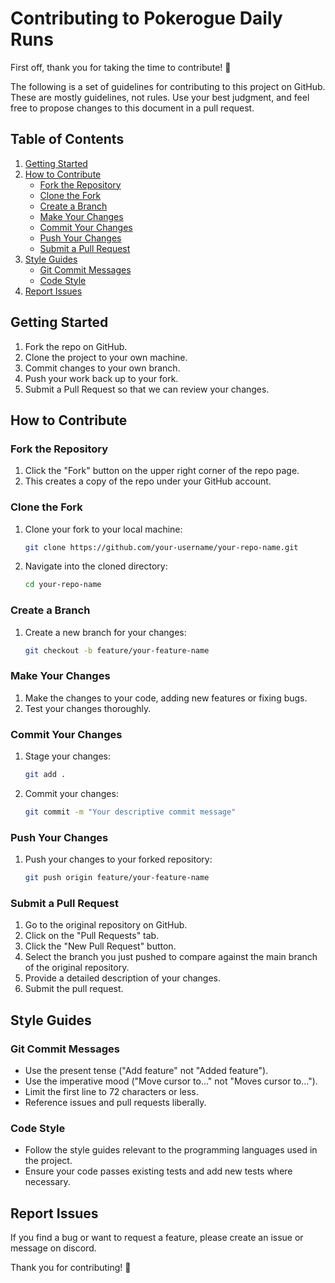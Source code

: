 
# Contributing to Pokerogue Daily Runs

First off, thank you for taking the time to contribute! 🎉

The following is a set of guidelines for contributing to this project on GitHub. These are mostly guidelines, not rules. Use your best judgment, and feel free to propose changes to this document in a pull request.

## Table of Contents

1. [Getting Started](#getting-started)
2. [How to Contribute](#how-to-contribute)
    - [Fork the Repository](#fork-the-repository)
    - [Clone the Fork](#clone-the-fork)
    - [Create a Branch](#create-a-branch)
    - [Make Your Changes](#make-your-changes)
    - [Commit Your Changes](#commit-your-changes)
    - [Push Your Changes](#push-your-changes)
    - [Submit a Pull Request](#submit-a-pull-request)
4. [Style Guides](#style-guides)
    - [Git Commit Messages](#git-commit-messages)
    - [Code Style](#code-style)
5. [Report Issues](#report-issues)

## Getting Started

1. Fork the repo on GitHub.
2. Clone the project to your own machine.
3. Commit changes to your own branch.
4. Push your work back up to your fork.
5. Submit a Pull Request so that we can review your changes.

## How to Contribute

### Fork the Repository

1. Click the "Fork" button on the upper right corner of the repo page.
2. This creates a copy of the repo under your GitHub account.

### Clone the Fork

1. Clone your fork to your local machine:

   ```bash
   git clone https://github.com/your-username/your-repo-name.git
   ```

2. Navigate into the cloned directory:

   ```bash
   cd your-repo-name
   ```

### Create a Branch

1. Create a new branch for your changes:

   ```bash
   git checkout -b feature/your-feature-name
   ```

### Make Your Changes

1. Make the changes to your code, adding new features or fixing bugs.
2. Test your changes thoroughly.

### Commit Your Changes

1. Stage your changes:

   ```bash
   git add .
   ```

2. Commit your changes:

   ```bash
   git commit -m "Your descriptive commit message"
   ```

### Push Your Changes

1. Push your changes to your forked repository:

   ```bash
   git push origin feature/your-feature-name
   ```

### Submit a Pull Request

1. Go to the original repository on GitHub.
2. Click on the "Pull Requests" tab.
3. Click the "New Pull Request" button.
4. Select the branch you just pushed to compare against the main branch of the original repository.
5. Provide a detailed description of your changes.
6. Submit the pull request.

## Style Guides

### Git Commit Messages

- Use the present tense ("Add feature" not "Added feature").
- Use the imperative mood ("Move cursor to..." not "Moves cursor to...").
- Limit the first line to 72 characters or less.
- Reference issues and pull requests liberally.

### Code Style

- Follow the style guides relevant to the programming languages used in the project.
- Ensure your code passes existing tests and add new tests where necessary.

## Report Issues

If you find a bug or want to request a feature, please create an issue or message on discord.

Thank you for contributing! 🚀

